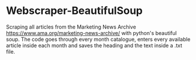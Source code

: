# Webscraper-BeautifulSoup

Scraping all articles from the Marketing News Archive https://www.ama.org/marketing-news-archive/ with python's beautiful soup. 
The code goes through every month catalogue, enters every available article inside each month and saves the heading and the text inside a .txt file.

